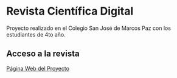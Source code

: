 # Revista Científica Digital

Proyecto realizado en el Colegio San José de Marcos Paz con los estudiantes de 4to año. 

## Acceso a la revista

[Página Web del Proyecto](https://revistacientifica-2021-san-jose.netlify.app/)
